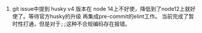 1. git issue中提到 husky v4 版本在 node 14上不好使，降低到了node12上就好使了。等待官方husky的升级 再集成pre-commit的elint工作。 当前完成了暂时性打通，但是对于`;;`这种不合规编码存在报错。